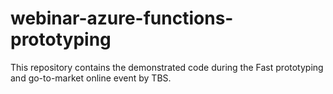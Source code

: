 # webinar-azure-functions-prototyping
This repository contains the demonstrated code during the Fast prototyping and go-to-market online event by TBS.
